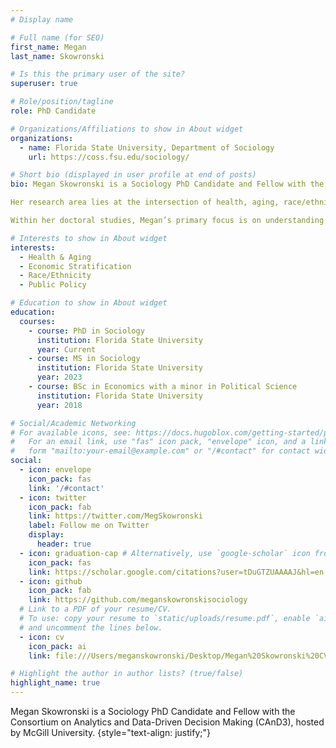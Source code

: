```yaml
---
# Display name

# Full name (for SEO)
first_name: Megan
last_name: Skowronski

# Is this the primary user of the site?
superuser: true

# Role/position/tagline
role: PhD Candidate

# Organizations/Affiliations to show in About widget
organizations:
  - name: Florida State University, Department of Sociology 
    url: https://coss.fsu.edu/sociology/

# Short bio (displayed in user profile at end of posts)
bio: Megan Skowronski is a Sociology PhD Candidate and Fellow with the Consortium on Analytics and Data-Driven Decision Making (CAnD3), hosted by McGill University. 

Her research area lies at the intersection of health, aging, race/ethnicity, economic stratification, public policy and social service provisions in the US. Her previous work identifies specific household domains of financial precarity which serve as barriers to health-relevant resources, namely medication adherence for older adults. 

Within her doctoral studies, Megan’s primary focus is on understanding associations between spatio-temporal changes in housing segregation, alternative financial services, and population health. To gain a comprehensive understanding of this area, she adopts a multidisciplinary approach, drawing upon sociology, gerontology, epidemiology, public health, and economics, both in theory and methodology.

# Interests to show in About widget
interests:
  - Health & Aging
  - Economic Stratification 
  - Race/Ethnicity
  - Public Policy

# Education to show in About widget
education:
  courses:
    - course: PhD in Sociology
      institution: Florida State University
      year: Current
    - course: MS in Sociology
      institution: Florida State University
      year: 2023
    - course: BSc in Economics with a minor in Political Science
      institution: Florida State University
      year: 2018

# Social/Academic Networking
# For available icons, see: https://docs.hugoblox.com/getting-started/page-builder/#icons
#   For an email link, use "fas" icon pack, "envelope" icon, and a link in the
#   form "mailto:your-email@example.com" or "/#contact" for contact widget.
social:
  - icon: envelope
    icon_pack: fas
    link: '/#contact'
  - icon: twitter
    icon_pack: fab
    link: https://twitter.com/MegSkowronski
    label: Follow me on Twitter
    display:
      header: true
  - icon: graduation-cap # Alternatively, use `google-scholar` icon from `ai` icon pack
    icon_pack: fas
    link: https://scholar.google.com/citations?user=tDuGTZUAAAAJ&hl=en
  - icon: github
    icon_pack: fab
    link: https://github.com/meganskowronskisociology
  # Link to a PDF of your resume/CV.
  # To use: copy your resume to `static/uploads/resume.pdf`, enable `ai` icons in `params.yaml`,
  # and uncomment the lines below.
  - icon: cv
    icon_pack: ai
    link: file:///Users/meganskowronski/Desktop/Megan%20Skowronski%20CV%20Feb%202024.pdf

# Highlight the author in author lists? (true/false)
highlight_name: true
---
```


Megan Skowronski is a Sociology PhD Candidate and Fellow with the Consortium on Analytics and Data-Driven Decision Making (CAnD3), hosted by McGill University. 
{style="text-align: justify;"}
